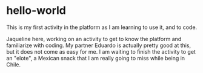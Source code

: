 # hello-world
This is my first activity in the platform as I am learning to use it, and to code.

Jaqueline here, working on an activity to get to know the platform and familiarize with coding.
My partner Eduardo is actually pretty good at this, but it does not come as easy for me.
I am waiting to finish the activity to get an "elote", a Mexican snack that I am really going to miss while being in Chile.
